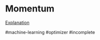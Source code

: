 # Momentum
[Explanation](https://medium.com/@vinodhb95/momentum-optimizer-6023aa445e18)


#machine-learning
#optimizer
#incomplete